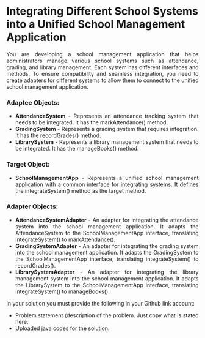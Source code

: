 # Integrating Different School Systems into a Unified School Management Application
<div align="justify">You are developing a school management application that helps administrators manage various school systems such as attendance, grading, and library management. Each system has different interfaces and methods. To ensure compatibility and seamless integration, you need to create adapters for different systems to allow them to connect to the unified school management application.

### Adaptee Objects:
* **AttendanceSystem** - Represents an attendance tracking system that needs to be integrated. It has the markAttendance() method.
* **GradingSystem** - Represents a grading system that requires integration. It has the recordGrades() method.
* **LibrarySystem** - Represents a library management system that needs to be integrated. It has the manageBooks() method.

### Target Object:
* **SchoolManagementApp** - Represents a unified school management application with a common interface for integrating systems. It defines the integrateSystem() method as the target method.

### Adapter Objects:
* **AttendanceSystemAdapter** - An adapter for integrating the attendance system into the school management application. It adapts the AttendanceSystem to the SchoolManagementApp interface, translating integrateSystem() to markAttendance().
* **GradingSystemAdapter** - An adapter for integrating the grading system into the school management application. It adapts the GradingSystem to the SchoolManagementApp interface, translating integrateSystem() to recordGrades().
* **LibrarySystemAdapter** - An adapter for integrating the library management system into the school management application. It adapts the LibrarySystem to the SchoolManagementApp interface, translating integrateSystem() to manageBooks().

In your solution you must provide the following in your Github link account:

  * Problem statement (description of the problem. Just copy what is stated here.
  * Uploaded java codes for the solution.</div>
